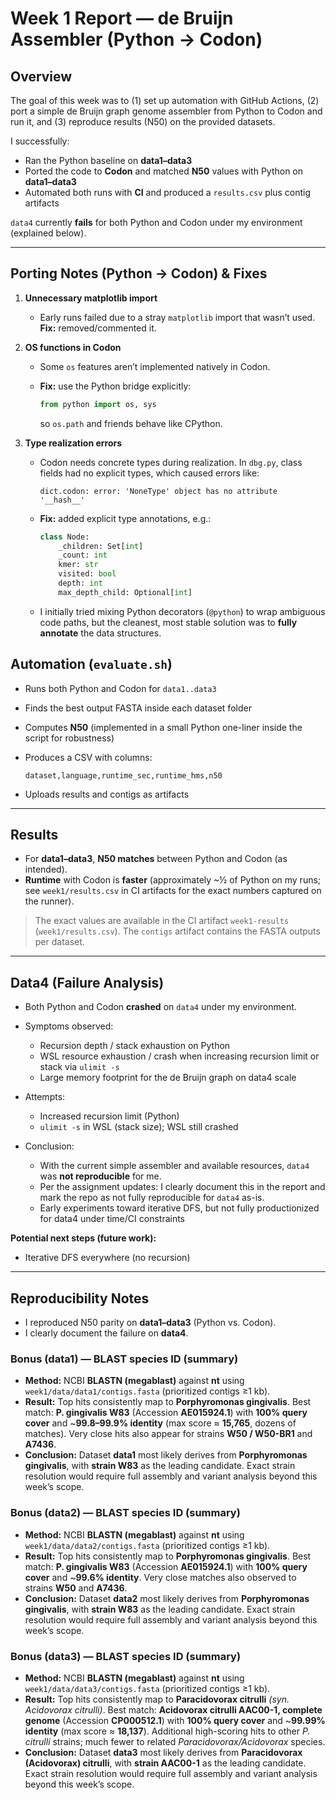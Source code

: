 # Week 1 Report — de Bruijn Assembler (Python → Codon)

## Overview

The goal of this week was to (1) set up automation with GitHub Actions, (2) port a simple de Bruijn graph genome assembler from Python to Codon and run it, and (3) reproduce results (N50) on the provided datasets.

I successfully:

* Ran the Python baseline on **data1–data3**
* Ported the code to **Codon** and matched **N50** values with Python on **data1–data3**
* Automated both runs with **CI** and produced a `results.csv` plus contig artifacts

`data4` currently **fails** for both Python and Codon under my environment (explained below).

---
## Porting Notes (Python → Codon) & Fixes

1. **Unnecessary matplotlib import**

   * Early runs failed due to a stray `matplotlib` import that wasn’t used.
     **Fix:** removed/commented it.

2. **OS functions in Codon**

   * Some `os` features aren’t implemented natively in Codon.
   * **Fix:** use the Python bridge explicitly:

     ```python
     from python import os, sys
     ```

     so `os.path` and friends behave like CPython.

3. **Type realization errors**

   * Codon needs concrete types during realization. In `dbg.py`, class fields had no explicit types, which caused errors like:

     ```
     dict.codon: error: 'NoneType' object has no attribute '__hash__'
     ```
   * **Fix:** added explicit type annotations, e.g.:

     ```python
     class Node:
         _children: Set[int]
         _count: int
         kmer: str
         visited: bool
         depth: int
         max_depth_child: Optional[int]
     ```
   * I initially tried mixing Python decorators (`@python`) to wrap ambiguous code paths, but the cleanest, most stable solution was to **fully annotate** the data structures.

## Automation (`evaluate.sh`)

* Runs both Python and Codon for `data1..data3`
* Finds the best output FASTA inside each dataset folder
* Computes **N50** (implemented in a small Python one-liner inside the script for robustness)
* Produces a CSV with columns:

  ```
  dataset,language,runtime_sec,runtime_hms,n50
  ```
* Uploads results and contigs as artifacts

---

## Results

* For **data1–data3**, **N50 matches** between Python and Codon (as intended).
* **Runtime** with Codon is **faster** (approximately \~½ of Python on my runs; see `week1/results.csv` in CI artifacts for the exact numbers captured on the runner).

> The exact values are available in the CI artifact `week1-results` (`week1/results.csv`).
> The `contigs` artifact contains the FASTA outputs per dataset.

---

## Data4 (Failure Analysis)

* Both Python and Codon **crashed** on `data4` under my environment.
* Symptoms observed:

  * Recursion depth / stack exhaustion on Python
  * WSL resource exhaustion / crash when increasing recursion limit or stack via `ulimit -s`
  * Large memory footprint for the de Bruijn graph on data4 scale
* Attempts:

  * Increased recursion limit (Python)
  * `ulimit -s` in WSL (stack size); WSL still crashed
* Conclusion:

  * With the current simple assembler and available resources, `data4` was **not reproducible** for me.
  * Per the assignment updates: I clearly document this in the report and mark the repo as not fully reproducible for `data4` as-is.
  * Early experiments toward iterative DFS, but not fully productionized for data4 under time/CI constraints

**Potential next steps (future work):**

* Iterative DFS everywhere (no recursion)
---

## Reproducibility Notes

* I reproduced N50 parity on **data1–data3** (Python vs. Codon).
* I clearly document the failure on **data4**.

### Bonus (data1) — BLAST species ID (summary)

* **Method:** NCBI **BLASTN (megablast)** against **nt** using `week1/data/data1/contigs.fasta` (prioritized contigs ≥1 kb).
* **Result:** Top hits consistently map to **Porphyromonas gingivalis**. Best match: **P. gingivalis W83** (Accession **AE015924.1**) with **100% query cover** and \~**99.8–99.9% identity** (max score ≈ **15,765**, dozens of matches). Very close hits also appear for strains **W50 / W50-BR1** and **A7436**.
* **Conclusion:** Dataset **data1** most likely derives from **Porphyromonas gingivalis**, with **strain W83** as the leading candidate. Exact strain resolution would require full assembly and variant analysis beyond this week’s scope.


### Bonus (data2) — BLAST species ID (summary)

* **Method:** NCBI **BLASTN (megablast)** against **nt** using `week1/data/data2/contigs.fasta` (prioritized contigs ≥1 kb).
* **Result:** Top hits consistently map to **Porphyromonas gingivalis**. Best match: **P. gingivalis W83** (Accession **AE015924.1**) with **100% query cover** and \~**99.6% identity**. Very close matches also observed to strains **W50** and **A7436**.
* **Conclusion:** Dataset **data2** most likely derives from **Porphyromonas gingivalis**, with **strain W83** as the leading candidate. Exact strain resolution would require full assembly and variant analysis beyond this week’s scope.



### Bonus (data3) — BLAST species ID (summary)

* **Method:** NCBI **BLASTN (megablast)** against **nt** using `week1/data/data3/contigs.fasta` (prioritized contigs ≥1 kb).
* **Result:** Top hits consistently map to **Paracidovorax citrulli** *(syn. Acidovorax citrulli)*. Best match: **Acidovorax citrulli AAC00-1, complete genome** (Accession **CP000512.1**) with **100% query cover** and \~**99.99% identity** (max score ≈ **18,137**). Additional high-scoring hits to other *P. citrulli* strains; much fewer to related *Paracidovorax/Acidovorax* species.
* **Conclusion:** Dataset **data3** most likely derives from **Paracidovorax (Acidovorax) citrulli**, with **strain AAC00-1** as the leading candidate. Exact strain resolution would require full assembly and variant analysis beyond this week’s scope.



